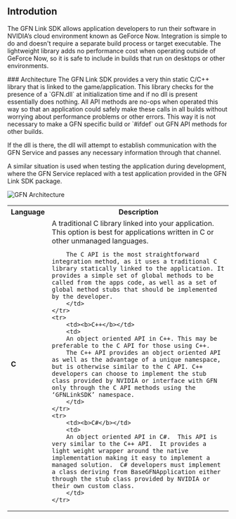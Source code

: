 ## Introdution
The GFN Link SDK allows application developers to run their software  in NVIDIA’s cloud environment known as GeForce Now. Integration is simple to do and doesn't require a separate build process or target executable. The lightweight library adds no performance cost when operating outside of GeForce Now, so it is safe to include in builds that run on desktops or other environments.

<dl><a name="arch" /></dl>
### Architecture
The GFN Link SDK provides a very thin static C/C++ library that is linked to the game/application. This library checks for the presence of a `GFN.dll` at initialization time and if no dll is present essentially does nothing. All API methods are no-ops when operated this way so that an application could safely make these calls in all builds without worrying about performance problems or other errors. This way it is not necessary to make a GFN specific build or `#ifdef` out GFN API methods for other builds.

If the dll is there, the dll will attempt to establish communication with the GFN Service and passes any necessary information through that channel. 

A similar situation is used when testing the application during development, where the GFN Service replaced with a test application provided in the GFN Link SDK package.

![GFN Architecture](https://github.com/camify/GFN-Link/blob/master/docs/GameSeat.png)

<dl>
<table>
	<tr><th>Language</th><th>Description</th></tr>
	<tr>
		<td><b>C</b></td>
		<td>
		A traditional C library linked into your application. This option is best for applications written in C or other unmanaged languages.

		The C API is the most straightforward integration method, as it uses a traditional C library statically linked to the application. It provides a simple set of global methods to be called from the apps code, as well as a set of global method stubs that should be implemented by the developer.
		</td>
	</tr>
	<tr>
		<td><b>C++</b></td>
		<td>
		An object oriented API in C++. This may be preferable to the C API for those using C++.
		The C++ API provides an object oriented API as well as the advantage of a unique namespace, but is otherwise similar to the C API. C++ developers can choose to implement the stub class provided by NVIDIA or interface with GFN only through the C API methods using the ‘GFNLinkSDK’ namespace.
		</td>
	</tr>
	<tr>
		<td><b>C#</b></td>
		<td>
		An object oriented API in C#.  This API is very similar to the C++ API.  It provides a light weight wrapper around the native implementation making it easy to implement a managed solution.  C# developers must implement a class deriving from BaseGFNApplication either through the stub class provided by NVIDIA or their own custom class.
		</td>
	</tr>
</table>
</dl>
